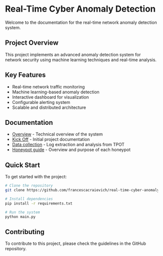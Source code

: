 # Real-Time Cyber Anomaly Detection

Welcome to the documentation for the real-time network anomaly detection system.

## Project Overview

This project implements an advanced anomaly detection system for network security using machine learning techniques and real-time analysis.

## Key Features

- Real-time network traffic monitoring
- Machine learning-based anomaly detection
- Interactive dashboard for visualization
- Configurable alerting system
- Scalable and distributed architecture

## Documentation

- [Overview](overview.md) - Technical overview of the system
- [Kick Off](kick_off.md) - Initial project documentation
- [Data collection](data_collection.md) - Log extraction and analysis from TPOT
- [Honeypot guide](HONEYPOT_GUIDE.md) - Overview and purpose of each honeypot

## Quick Start

To get started with the project:

```bash
# Clone the repository
git clone https://github.com/francescacraievich/real-time-cyber-anomaly-detection.git

# Install dependencies
pip install -r requirements.txt

# Run the system
python main.py
```

## Contributing

To contribute to this project, please check the guidelines in the GitHub repository.

